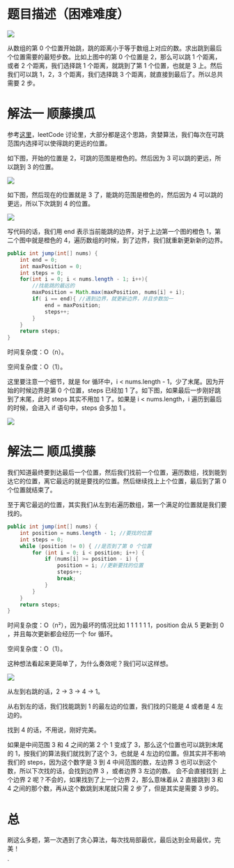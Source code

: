 # 题目描述（困难难度）

![](https://windliang.oss-cn-beijing.aliyuncs.com/45.jpg)

从数组的第 0 个位置开始跳，跳的距离小于等于数组上对应的数。求出跳到最后个位置需要的最短步数。比如上图中的第 0 个位置是 2，那么可以跳 1 个距离，或者 2 个距离，我们选择跳 1 个距离，就跳到了第 1 个位置，也就是 3 上。然后我们可以跳 1，2，3 个距离，我们选择跳 3 个距离，就直接到最后了。所以总共需要 2 步。

# 解法一 顺藤摸瓜

参考[这里](https://leetcode.com/problems/jump-game-ii/discuss/18023/Single-loop-simple-java-solution?orderBy=most_votes)，leetCode 讨论里，大部分都是这个思路，贪婪算法，我们每次在可跳范围内选择可以使得跳的更远的位置。

如下图，开始的位置是 2，可跳的范围是橙色的。然后因为 3 可以跳的更远，所以跳到 3 的位置。

![](https://windliang.oss-cn-beijing.aliyuncs.com/45_2.jpg)

如下图，然后现在的位置就是 3 了，能跳的范围是橙色的，然后因为 4 可以跳的更远，所以下次跳到 4 的位置。

![](https://windliang.oss-cn-beijing.aliyuncs.com/45_3.jpg)

写代码的话，我们用 end 表示当前能跳的边界，对于上边第一个图的橙色 1，第二个图中就是橙色的 4，遍历数组的时候，到了边界，我们就重新更新新的边界。

```java
public int jump(int[] nums) {
    int end = 0;
    int maxPosition = 0; 
    int steps = 0;
    for(int i = 0; i < nums.length - 1; i++){
        //找能跳的最远的
        maxPosition = Math.max(maxPosition, nums[i] + i); 
        if( i == end){ //遇到边界，就更新边界，并且步数加一
            end = maxPosition;
            steps++;
        }
    }
    return steps;
}
```

时间复杂度：O（n）。

空间复杂度：O（1）。

这里要注意一个细节，就是 for 循环中，i < nums.length - 1，少了末尾。因为开始的时候边界是第 0 个位置，steps 已经加 1 了。如下图，如果最后一步刚好跳到了末尾，此时 steps 其实不用加 1 了。如果是 i < nums.length，i 遍历到最后的时候，会进入 if 语句中，steps 会多加 1 。

![](https://windliang.oss-cn-beijing.aliyuncs.com/45_4.jpg)

# 解法二 顺瓜摸藤

我们知道最终要到达最后一个位置，然后我们找前一个位置，遍历数组，找到能到达它的位置，离它最远的就是要找的位置。然后继续找上上个位置，最后到了第 0 个位置就结束了。

至于离它最远的位置，其实我们从左到右遍历数组，第一个满足的位置就是我们要找的。

```java
public int jump(int[] nums) {
    int position = nums.length - 1; //要找的位置
    int steps = 0;
    while (position != 0) { //是否到了第 0 个位置
        for (int i = 0; i < position; i++) {
            if (nums[i] >= position - i) {
                position = i; //更新要找的位置
                steps++;
                break;
            }
        }
    }
    return steps;
}
```

时间复杂度：O（n²），因为最坏的情况比如 1 1 1 1 1 1，position 会从 5 更新到 0 ，并且每次更新都会经历一个  for 循环。

空间复杂度：O（1）。

这种想法看起来更简单了，为什么奏效呢？我们可以这样想。

![](https://windliang.oss-cn-beijing.aliyuncs.com/45_5.jpg)

从左到右跳的话，2 -> 3 -> 4 -> 1。

从右到左的话，我们找能跳到 1 的最左边的位置，我们找的只能是 4 或者是 4 左边的。

找到 4 的话，不用说，刚好完美。

如果是中间范围 3 和 4 之间的第 2 个  1 变成了 3，那么这个位置也可以跳到末尾的 1，按我们的算法我们就找到了这个 3，也就是 4 左边的位置。但其实并不影响我们的 steps，因为这个数字是 3 到 4 中间范围的数，左边界 3 也可以到这个数，所以下次找的话，会找到边界 3 ，或者边界 3 左边的数。 会不会直接找到 上个边界 2 呢？不会的，如果找到了上一个边界 2，那么意味着从 2 直接跳到 3 和 4 之间的那个数，再从这个数跳到末尾就只需 2 步了，但是其实是需要 3 步的。

# 总

刷这么多题，第一次遇到了贪心算法，每次找局部最优，最后达到全局最优，完美！

`